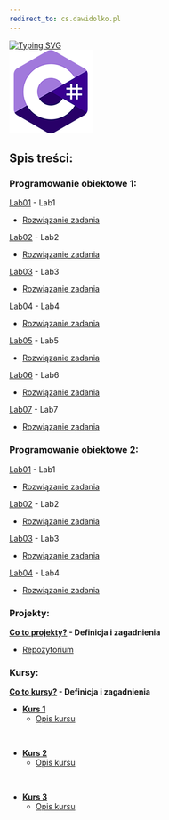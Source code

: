 ```yaml
---
redirect_to: cs.dawidolko.pl
---
```



[![Typing SVG](https://readme-typing-svg.herokuapp.com?font=Fira+Code&weight=500&size=40&pause=1000&color=000000&width=600&height=100&lines=J%C4%99zyk+C%23)](https://github.com/dawidolko/Programming-Cs)
<br>![CSHARP](csharp.png)

## Spis treści:

### Programowanie obiektowe 1:
[Lab01](object-oriented%20programming%201/LAB1) - Lab1
- [Rozwiązanie zadania](https://github.com/dawidolko/Programming-Cs/tree/main/object-oriented%20programming%201/LAB1)
  
[Lab02](object-oriented%20programming%201/LAB2) - Lab2
- [Rozwiązanie zadania](https://github.com/dawidolko/Programming-Cs/tree/main/object-oriented%20programming%201/LAB2)
  
[Lab03](object-oriented%20programming%201/LAB3) - Lab3
- [Rozwiązanie zadania](https://github.com/dawidolko/Programming-Cs/tree/main/object-oriented%20programming%201/LAB3)
  
[Lab04](object-oriented%20programming%201/LAB4) - Lab4
- [Rozwiązanie zadania](https://github.com/dawidolko/Programming-Cs/tree/main/object-oriented%20programming%201/LAB4)
  
[Lab05](object-oriented%20programming%201/LAB5) - Lab5
- [Rozwiązanie zadania](https://github.com/dawidolko/Programming-Cs/tree/main/object-oriented%20programming%201/LAB5)
  
[Lab06](object-oriented%20programming%201/LAB6) - Lab6
- [Rozwiązanie zadania](https://github.com/dawidolko/Programming-Cs/tree/main/object-oriented%20programming%201/LAB6)
  
[Lab07](object-oriented%20programming%201/LAB7) - Lab7
- [Rozwiązanie zadania](https://github.com/dawidolko/Programming-Cs/tree/main/object-oriented%20programming%201/LAB7)

### Programowanie obiektowe 2:
[Lab01](object-oriented%20programming%202/Lab1) - Lab1
- [Rozwiązanie zadania](object-oriented%20programming%202/Lab1)
  
[Lab02](object-oriented%20programming%202/Lab2) - Lab2
- [Rozwiązanie zadania](https://github.com/dawidolko/Programming-Cs/tree/main/object-oriented%20programming%202/Lab2)
  
[Lab03](object-oriented%20programming%202/Lab3) - Lab3
- [Rozwiązanie zadania](https://github.com/dawidolko/Programming-Cs/tree/main/object-oriented%20programming%202/Lab3)

[Lab04](object-oriented%20programming%202/Lab4) - Lab4
- [Rozwiązanie zadania](https://github.com/dawidolko/Programming-Cs/tree/main/object-oriented%20programming%202/Lab4)
  

### Projekty:
**[Co to projekty?](projects/README.md) - Definicja i zagadnienia**
 - [Repozytorium](https://github.com/dawidolko/Programming-Cs/tree/main/projects)


### Kursy:

**[Co to kursy?](Courses/README.md) - Definicja i zagadnienia**
- **[Kurs 1](https://github.com/dawidolko/Programming-Cs/tree/main/Courses/Course1)**
  - [Opis kursu](Courses/Course1/README.md)

<br>
  
- **[Kurs 2](https://github.com/dawidolko/Programming-Cs/tree/main/Courses/Course2)**
  - [Opis kursu](Courses/Course2/README.md)

<br>
  
- **[Kurs 3](https://github.com/dawidolko/Programming-Cs/tree/main/Courses/Course3)**
  - [Opis kursu](Courses/Course3/README.md)

